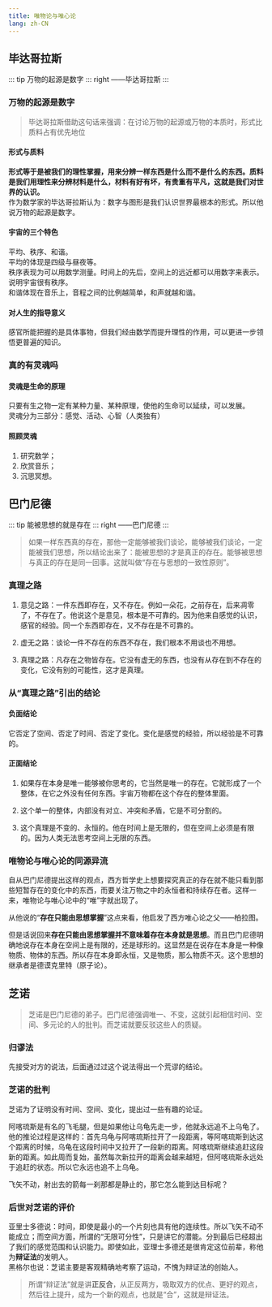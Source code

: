 ```yaml
---
title: 唯物论与唯心论
lang: zh-CN
---
```


## 毕达哥拉斯

::: tip
万物的起源是数字
::: right
——毕达哥拉斯
:::

### 万物的起源是数字

> 毕达哥拉斯借助这句话来强调：在讨论万物的起源或万物的本质时，形式比质料占有优先地位

#### 形式与质料

**形式等于是被我们的理性掌握，用来分辨一样东西是什么而不是什么的东西。质料是我们用理性来分辨材料是什么，材料有好有坏，有贵重有平凡，这就是我们对世界的认识。**  
作为数学家的毕达哥拉斯认为：数字与图形是我们认识世界最根本的形式。所以他说万物的起源是数字。

#### 宇宙的三个特色

平均、秩序、和谐。  
平均的体现是四级与昼夜等。  
秩序表现为可以用数学测量。时间上的先后，空间上的远近都可以用数字来表示。说明宇宙很有秩序。  
和谐体现在音乐上，音程之间的比例越简单，和声就越和谐。  

#### 对人生的指导意义

感官所能把握的是具体事物，但我们经由数学而提升理性的作用，可以更进一步领悟更普遍的知识。

### 真的有灵魂吗

#### 灵魂是生命的原理

只要有生之物一定有某种力量、某种原理，使他的生命可以延续，可以发展。  
灵魂分为三部分：感觉、活动、心智（人类独有）

#### 照顾灵魂

1. 研究数学；
2. 欣赏音乐；
3. 沉思冥想。  

## 巴门尼德

::: tip
能被思想的就是存在
::: right
——巴门尼德
:::

> 如果一样东西真的存在，那他一定能够被我们谈论，能够被我们谈论，一定能被我们思想，所以结论出来了：能被思想的才是真正的存在。能够被思想与真正的存在是同一回事。这就叫做“存在与思想的一致性原则”。

### 真理之路

1. 意见之路：一件东西即存在，又不存在。例如一朵花，之前存在，后来凋零了，不存在了。他说这个是意见，根本是不可靠的。因为他来自感觉的认识，感官的经验。同一个东西即存在，又不存在是不可靠的。  

2. 虚无之路：谈论一件不存在的东西不存在，我们根本不用谈也不用想。

3. 真理之路：凡存在之物皆存在。它没有虚无的东西，也没有从存在到不存在的变化，它没有别的可能性，这才是真理。

### 从“真理之路”引出的结论

#### 负面结论

它否定了空间、否定了时间、否定了变化。变化是感觉的经验，所以经验是不可靠的。

#### 正面结论

1. 如果存在本身是唯一能够被你思考的，它当然是唯一的存在。它就形成了一个整体，在它之外没有任何东西。宇宙万物都在这个存在的整体里面。  

2. 这个单一的整体，内部没有对立、冲突和矛盾，它是不可分割的。  

3. 这个真理是不变的、永恒的。他在时间上是无限的，但在空间上必须是有限的。因为人类无法思考空间上无限的东西。  

### 唯物论与唯心论的同源异流

自从巴门尼德提出这样的观点，西方哲学史上想要探究真正的存在就不能只看到那些短暂存在的变化中的东西，而要关注万物之中的永恒者和持续存在者。这样一来，唯物论与唯心论中的“唯”字就出现了。

从他说的“**存在只能由思想掌握**”这点来看，他启发了西方唯心论之父——柏拉图。  

但是话说回来**存在只能由思想掌握并不意味着存在本身就是思想**。而且巴门尼德明确地说存在本身在空间上是有限的，还是球形的。这显然是在说存在本身是一种像物质、物体的东西。所以存在本身即永恒，又是物质，那么物质不灭。这个思想的继承者是德谟克里特（原子论）。

## 芝诺

> 芝诺是巴门尼德的弟子。巴门尼德强调唯一、不变，这就引起相信时间、空间、多元论的人的批判。而芝诺就要反驳这些人的质疑。

### 归谬法

先接受对方的说法，后面通过过这个说法得出一个荒谬的结论。  

### 芝诺的批判

芝诺为了证明没有时间、空间、变化，提出过一些有趣的论证。  

阿喀琉斯是有名的飞毛腿，但是如果他让乌龟先走一步，他就永远追不上乌龟了。  
他的推论过程是这样的：首先乌龟与阿喀琉斯拉开了一段距离，等阿喀琉斯到达这个距离的时候，乌龟在这段时间中又拉开了一段新的距离。阿喀琉斯继续追赶这段新的距离。如此周而复始，虽然每次新拉开的距离会越来越短，但阿喀琉斯永远处于追赶的状态。所以它永远也追不上乌龟。  

飞矢不动，射出去的箭每一刹那都是静止的，那它怎么能到达目标呢？

### 后世对芝诺的评价

亚里士多德说：时间，即使是最小的一个片刻也具有他的连续性。所以飞矢不动不能成立；而空间方面，所谓的“无限可分性”，只是讲它的潜能。分到最后已经超出了我们的感觉范围和认识能力。即使如此，亚理士多德还是很肯定这位前辈，称他为**辩证法**的发明人。  
黑格尔也说：芝诺主要是客观精确地考察了运动，不愧为辩证法的创始人。  

> 所谓“辩证法”就是讲**正反合**，从正反两方，吸取双方的优点、更好的观点，然后往上提升，成为一个新的观点，也就是“合”，这就是辩证法。


